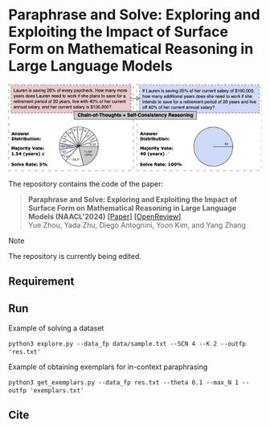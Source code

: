 # Paraphrase and Solve: Exploring and Exploiting the Impact of Surface Form on Mathematical Reasoning in Large Language Models

![Task](images/motivation.jpg)

The repository contains the code of the paper:
> **Paraphrase and Solve: Exploring and Exploiting the Impact of Surface Form on Mathematical Reasoning in Large Language Models (NAACL'2024)** 
> [[Paper]]([https://aclanthology.org/2024.naacl-main](https://aclanthology.org/2024.naacl-long.153/)) [[OpenReview]](https://openreview.net/forum?id=lnPP2TO3jW7) <br>
> Yue Zhou, Yada Zhu, Diego Antognini, Yoon Kim, and Yang Zhang <br>

> [!NOTE]
> The repository is currently being edited.

## Requirement
## Run
Example of solving a dataset
```shell
python3 explore.py --data_fp data/sample.txt --SCN 4 --K 2 --outfp 'res.txt'
```
Example of obtaining exemplars for in-context paraphrasing
```shell
python3 get_exemplars.py --data_fp res.txt --theta 0.1 --max_N 1 --outfp 'exemplars.txt'
```

## Cite
